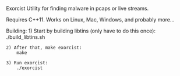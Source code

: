Exorcist
Utility for finding malware in pcaps or live streams.

Requires C++11.
Works on Linux, Mac, Windows, and probably more...

Building:
	1) Start by building libtins (only have to do this once):
		./build_libtins.sh

	2) After that, make exorcist:
		make

	3) Run exorcist:
		./exorcist
